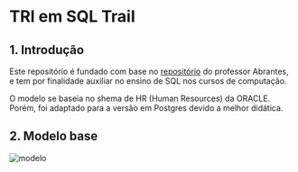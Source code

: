 # TRI em SQL Trail
## 1. Introdução
Este repositório é fundado com base no [repositório](https://github.com/computacaoraiz/cr6.180a-db-sample-schemas/tree/main) do professor Abrantes, e tem por finalidade auxiliar no ensino de SQL nos cursos de computação.

O modelo se baseia no shema de HR (Human Resources) da ORACLE. Porém, foi adaptado para a versão em Postgres devido a melhor didática. 

## 2. Modelo base

![modelo](/source/model.PNG)
